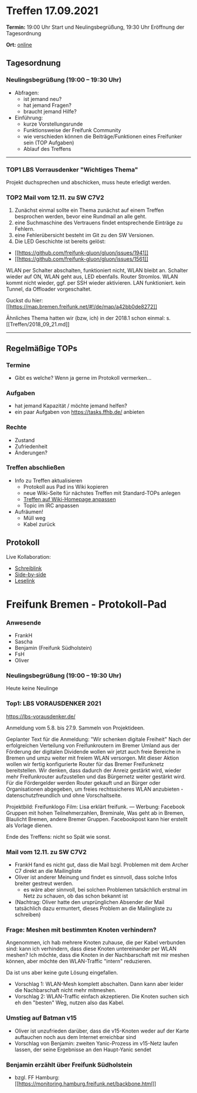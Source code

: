 # Treffen 17.09.2021

**Termin:** 19:00 Uhr Start und Neulingsbegrüßung, 19:30 Uhr Eröffnung der Tagesordnung

**Ort:** [online](https://bremen.freifunk.net/to/videokonf)

## Tagesordnung
### Neulingsbegrüßung (19:00 – 19:30 Uhr)

- Abfragen:
    - ist jemand neu?
    - hat jemand Fragen?
    - braucht jemand Hilfe?
- Einführung:
    - kurze Vorstellungsrunde
    - Funktionsweise der Freifunk Community
    - wie verschieden können die Beiträge/Funktionen eines Freifunker sein (TOP Aufgaben)
    - Ablauf des Treffens

---
### TOP1 LBS Vorrausdenker "Wichtiges Thema"
Projekt duchsprechen und abschicken, muss heute erledigt werden.

### TOP2 Mail vom 12.11. zu SW C7V2
1. Zunächst einmal sollte ein Thema zunächst auf einem Treffen besprochen werden, bevor eine Rundmail an alle geht.
2. eine Suchmaschine des Vertrauens findet entsprechende Einträge zu Fehlern.
3. eine Fehlerübersicht besteht im Git zu den SW Versionen.
4. Die LED Geschichte ist bereits gelöst:
  * [[https://github.com/freifunk-gluon/gluon/issues/1941]]
  * [[https://github.com/freifunk-gluon/gluon/issues/1561]]

WLAN per Schalter abschalten, funktioniert nicht, WLAN bleibt an.
Schalter wieder auf ON, WLAN geht aus, LED ebenfalls.
Router Stromlos. WLAN kommt nicht wieder, ggf. per SSH wieder aktivieren.
LAN funktioniert. kein Tunnel, da Offloader vorgeschaltet.

Guckst du hier: [[https://map.bremen.freifunk.net/#!/de/map/a42bb0de8272]]

Ähnliches Thema hatten wir (bzw, ich) in der 2018.1 schon einmal: s. [[Treffen/2018_09_21.md]]


---
## Regelmäßige TOPs

### Termine

- Gibt es welche? Wenn ja gerne im Protokoll vermerken...

### Aufgaben

- hat jemand Kapazität / möchte jemand helfen?
- ein paar Aufgaben von https://tasks.ffhb.de/ anbieten

### Rechte

- Zustand
- Zufriedenheit
- Änderungen?

### Treffen abschließen

- Info zu Treffen aktualisieren
  - Protokoll aus Pad ins Wiki kopieren
  - neue Wiki-Seite für nächstes Treffen mit Standard-TOPs anlegen
  - [Treffen auf Wiki-Homepage anpassen](https://wiki.bremen.freifunk.net/Home)
  - Topic im IRC anpassen
- Aufräumen!
  - Müll weg
  - Kabel zurück

## Protokoll

Live Kollaboration:

* [Schreiblink](https://hackmd.io/AwDgnA7ATArKC0BGGBjAzPALAUzSeARgYgGzxQAmEFFwiKBEKAhkA===?edit)
* [Side-by-side](https://hackmd.io/AwDgnA7ATArKC0BGGBjAzPALAUzSeARgYgGzxQAmEFFwiKBEKAhkA===?both)
* [Leselink](https://hackmd.io/AwDgnA7ATArKC0BGGBjAzPALAUzSeARgYgGzxQAmEFFwiKBEKAhkA===?view)

# Freifunk Bremen - Protokoll-Pad

### Anwesende 
- FrankH
- Sascha
- Benjamin (Freifunk Südholstein)
- FsH
- Oliver




### Neulingsbegrüßung (19:00 – 19:30 Uhr)
Heute keine Neulinge

### Top1:  LBS VORAUSDENKER 2021
https://lbs-vorausdenker.de/

Anmeldung vom 5.8. bis 27.9. Sammeln von Projektideen.

Geplanter Text für die Anmeldung: 
"Wir schenken digitale Freiheit" 
Nach der erfolgreichen Verteilung von Freifunkroutern im Bremer Umland aus der Förderung der digitalen Dividende wollen wir jetzt auch freie Bereiche in Bremen und umzu weiter mit freiem WLAN versorgen. 
Mit dieser Aktion wollen wir fertig konfigurierte Router für das Bremer Freifunknetz bereitstellen. Wir denken, dass dadurch der Anreiz gestärkt wird, wieder mehr Freifunkrouter aufzustellen und das Bürgernetz weiter gestärkt wird. 
Für die Fördergelder werden Router gekauft und an Bürger oder Organisationen abgegeben, um freies rechtssicheres WLAN anzubieten - datenschutzfreundlich und ohne Vorschaltseite.

Projektbild: Freifunklogo Film: Lisa erklärt freifunk. —
Werbung: Facebook Gruppen mit hohen Teilnehmerzahlen, Breminale, Was geht ab in Bremen, Blaulicht Bremen, andere Bremer Gruppen.
Facebookpost kann hier erstellt als Vorlage dienen.

Ende des Treffens: nicht so Spät wie sonst.


### Mail vom 12.11. zu SW C7V2
* FrankH fand es nicht gut, dass die Mail bzgl. Problemen mit dem Archer C7 direkt an die Mailingliste
* Oliver ist anderer Meinung und findet es sinnvoll, dass solche Infos breiter gestreut werden.
    * es wäre aber sinnvoll, bei solchen Problemen tatsächlich erstmal im Netz zu schauen, ob das schon bekannt ist
* (Nachtrag: Oliver hatte den ursprünglichen Absender der Mail tatsächlich dazu ermuntert, dieses Problem an die Mailingliste zu schreiben)



### Frage: Meshen mit bestimmten Knoten verhindern?
Angenommen, ich hab mehrere Knoten zuhause, die per Kabel verbunden sind: kann ich verhindern, dass diese Knoten untereinander per WLAN meshen? Ich möchte, dass die Knoten in der Nachbarschaft mit mir meshen können, aber möchte den WLAN-Traffic "intern" reduzieren.

Da ist uns aber keine gute Lösung eingefallen.
* Vorschlag 1: WLAN-Mesh komplett abschalten. Dann kann aber leider die Nachbarschaft nicht mehr mitmeshen.
* Vorschlag 2: WLAN-Traffic einfach akzeptieren. Die Knoten suchen sich eh den "besten" Weg, nutzen also das Kabel.


### Umstieg auf Batman v15
* Oliver ist unzufrieden darüber, dass die v15-Knoten weder auf der Karte auftauchen noch aus dem Internet erreichbar sind
* Vorschlag von Benjamin: zweiten Yanic-Prozess im v15-Netz laufen lassen, der seine Ergebnisse an den Haupt-Yanic sendet


### Benjamin erzählt über Freifunk Südholstein

* bzgl. FF Hamburg: [[https://monitoring.hamburg.freifunk.net/backbone.html]]